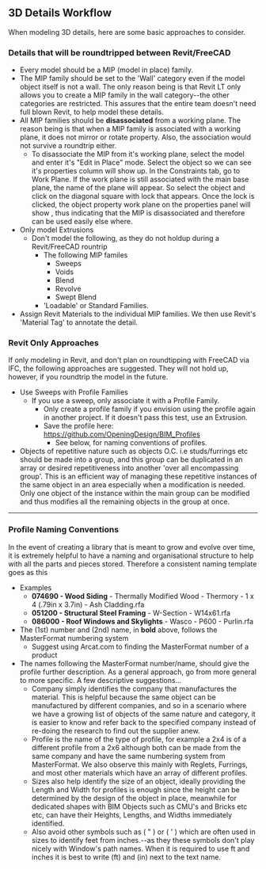 


## 3D Details Workflow
When modeling 3D details, here are some basic approaches to consider.

### Details that will be roundtripped between Revit/FreeCAD

- Every model should be a MIP (model in place) family.
- The MIP family should be set to the 'Wall' category even if the model object itself is not a wall. The only reason being is that Revit LT only allows you to create a MIP family in the wall category--the other categories are restricted.  This assures that the entire team doesn't need full blown Revit, to help model these details.
- All MIP families should be **disassociated** from a working plane.  The reason being is that when a MIP family is associated with a working plane, it does not mirror or rotate property.  Also, the association would not survive a roundtrip either.
	- To disassociate the MIP from it's working plane, select the model and enter it's "Edit in Place" mode. Select the object so we can see it's properties column will show up. In the Constraints tab, go to Work Plane. If the work plane is still associated with the main base plane, the name of the plane will appear. So select the object and click on the diagonal square with lock that appears. Once the lock is clicked, the object property work plane on the properties panel will show <not associated>, thus indicating that the MIP is disassociated and therefore can be used easily else where. 
- Only model Extrusions
	- Don't model the following, as they do not holdup during a Revit/FreeCAD rountrip
		- The following MIP familes
			- Sweeps
			- Voids
			- Blend
			- Revolve
			- Swept Blend
		- 'Loadable' or Standard Families.
- Assign Revit Materials to the individual MIP families.  We then use Revit's 'Material Tag' to annotate the detail.


### Revit Only Approaches
If only modeling in Revit, and don't plan on roundtipping with FreeCAD via IFC, the following approaches are suggested.  They will not hold up, however, if you roundtrip the model in the future.

- Use Sweeps with Profile Families
	- If you use a sweep, only associate it with a Profile Family. 
		- Only create a profile family if you envision using the profile again in another project. If it doesn't pass this test, use an Extrusion.
		- Save the profile here: https://github.com/OpeningDesign/BIM_Profiles
			- See below, for naming conventions of profiles.
- Objects of repetitive nature such as objects O.C. i.e studs/furrings etc should be made into a group, and this group can be duplicated in an array or desired repetitiveness into another 'over all encompassing group'. This is an efficient way of managing these repetitive instances of the same object in an area especially when a modification is needed. Only one object of the instance within the main group can be modified and thus modifies all the remaining objects in the group at once.




---

### Profile Naming Conventions


In the event of creating a library that is meant to grow and evolve over time, it is extremely helpful to have a naming and organisational structure to help with all the parts and pieces stored. Therefore a consistent naming template goes as this 
- Examples
	- **074690 - Wood Siding** - Thermally Modified Wood - Thermory - 1 x 4 (.79in x 3.7in) - Ash Cladding.rfa
	- **051200 - Structural Steel Framing** - W-Section - W14x61.rfa
	- **086000 - Roof Windows and Skylights** - Wasco - P600 - Purlin.rfa
- The (1st) number and (2nd) name, in **bold** above, follows the MasterFormat numbering system
	- Suggest using Arcat.com to finding the MasterFormat number of a product
- The names following the MasterFormat number/name, should give the profile further description.  As a general approach, go from more general to more specific.  A few descriptive suggestions...
	- Company simply identifies the company that manufactures the material. This is helpful because the same object can be manufactured by different companies, and so in a scenario where we have a growing list of objects of the same nature and category, it is easier to know and refer back to the specified company instead of re-doing the research to find out the supplier anew.
	- Profile is the name of the type of profile, for example a 2x4 is of a different profile from a 2x6 although both can be made from the same company and have the same numbering system from MasterFormat. We also observe this mainly with Reglets, Furrings, and most other materials which have an array of different profiles. 
	- Sizes also help identify the size of an object, ideally providing the Length and Width for profiles is enough since the height can be determined by the design of the object in place, meanwhile for dedicated shapes with BIM Objects such as CMU's and Bricks etc etc, can have their Heights, Lengths, and Widths immediately identified.
	- Also avoid other symbols such as ( " ) or ( ' ) which are often used in sizes to identify feet from inches.--as they these symbols don't play nicely with Window's path names.  When it is required to use ft and inches it is best to write (ft) and (in) next to the text name. 

<!--stackedit_data:
eyJoaXN0b3J5IjpbOTM5NjYzNDMzLDg3ODc2NTg5LC0yMDc1MT
E4MjMsLTc5NTA1MzYyMV19
-->